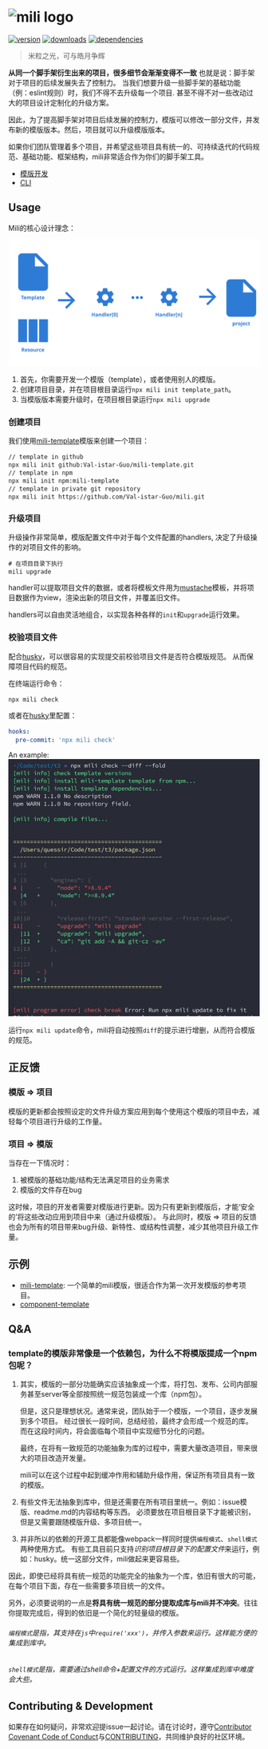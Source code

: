 # ![mili logo](../images/mili.svg?sanitize=true)

[![version](https://img.shields.io/npm/v/mili.svg?style=flat-square)](https://www.npmjs.com/package/mili)
[![downloads](https://img.shields.io/npm/dm/mili.svg?style=flat-square)](https://www.npmjs.com/package/mili)
[![dependencies](https://img.shields.io/david/Val-istar-Guo/mili.svg?style=flat-square)](https://www.npmjs.com/package/mili)

> 米粒之光，可与皓月争辉

**从同一个脚手架衍生出来的项目，很多细节会渐渐变得不一致**
也就是说：脚手架对于项目的后续发展失去了控制力。
当我们想要升级一些脚手架的基础功能（例：eslint规则）时，我们不得不去升级每一个项目.
甚至不得不对一些改动过大的项目设计定制化的升级方案。

因此，为了提高脚手架对项目后续发展的控制力，模版可以修改一部分文件，并发布新的模版版本。然后，项目就可以升级模版版本。

如果你们团队管理着多个项目，并希望这些项目具有统一的、可持续迭代的代码规范、基础功能、框架结构，mili非常适合作为你们的脚手架工具。

- [模版开发](./template.md)
- [CLI](./cli.md)

## Usage

Mili的核心设计理念：

![theory](../images/handlers.svg?sanitize=true)

1. 首先，你需要开发一个模版（template），或者使用别人的模版。
2. 创建项目目录，并在项目根目录运行`npx mili init template_path`。
3. 当模版版本需要升级时，在项目根目录运行`npx mili upgrade`

### 创建项目

我们使用[mili-template](https://github.com/Val-istar-Guo/mili-template)模版来创建一个项目：

```shell
// template in github
npx mili init github:Val-istar-Guo/mili-template.git
// template in npm
npx mili init npm:mili-template
// template in private git repository
npx mili init https://github.com/Val-istar-Guo/mili.git
```

### 升级项目

升级操作非常简单，模版配置文件中对于每个文件配置的handlers, 决定了升级操作的对项目文件的影响。

```shell
# 在项目目录下执行
mili upgrade
```

handler可以提取项目文件的数据，或者将模板文件用为[mustache](https://github.com/janl/mustache.js)模板，并将项目数据作为view，渲染出新的项目文件，并覆盖旧文件。

handlers可以自由灵活地组合，以实现各种各样的`init`和`upgrade`运行效果。

### 校验项目文件

配合[husky](https://www.npmjs.com/package/husky)，可以很容易的实现提交前校验项目文件是否符合模版规范。
从而保障项目代码的规范。

在终端运行命令：
```shell
npx mili check
```

或者在[husky](https://www.npmjs.com/package/husky)里配置：
```yaml
hooks:
  pre-commit: 'npx mili check'
```

An example: ![mili check](../images/check.png)

运行`npx mili update`命令，mili将自动按照`diff`的提示进行增删，从而符合模版的规范。

## 正反馈

### 模版 => 项目

模版的更新都会按照设定的文件升级方案应用到每个使用这个模版的项目中去，减轻每个项目进行升级的工作量。

### 项目 => 模版

当存在一下情况时：

1. 被模版的基础功能/结构无法满足项目的业务需求
2. 模版的文件存在bug

这时候，项目的开发者需要对模版进行更新。因为只有更新到模版后，才能‘安全的’将这些改动应用到项目中来（通过升级模版）。
与此同时，模版 => 项目的反馈也会为所有的项目带来bug升级、新特性、或结构性调整，减少其他项目升级工作量。

## 示例

- [mili-template](https://github.com/Val-istar-Guo/mili-template): 一个简单的mili模版，很适合作为第一次开发模版的参考项目。
- [component-template](https://github.com/Val-istar-Guo/component-template)

## Q&A

### template的模版非常像是一个依赖包，为什么不将模版提成一个npm包呢？

1. 其实，模版的一部分功能确实应该抽象成一个库，将打包、发布、公司内部服务甚至server等全部按照统一规范包装成一个库（npm包）。

   但是，这只是理想状况。通常来说，团队始于一个模版，一个项目，逐步发展到多个项目。
   经过很长一段时间，总结经验，最终才会形成一个规范的库。
   而在这段时间内，将会面临每个项目中实现细节分化的问题。

   最终，在将有一致规范的功能抽象为库的过程中，需要大量改造项目，带来很大的项目改造开发量。

   mili可以在这个过程中起到缓冲作用和辅助升级作用，保证所有项目具有一致的模版。

2. 有些文件无法抽象到库中，但是还需要在所有项目里统一。例如：issue模版、readme.md的内容结构等东西。
   必须要放在项目根目录下才能被识别，但是又需要跟随模版升级、多项目统一。

3. 并非所以的依赖的开源工具都能像webpack一样同时提供`编程模式`、`shell模式`两种使用方式。
   有些工具目前只支持*识别项目根目录下的配置文件*来运行，例如：husky。统一这部分文件，mili做起来更容易些。

因此，即使已经将具有统一规范的功能完全的抽象为一个库，依旧有很大的可能，在每个项目下面，存在一些需要多项目统一的文件。

另外，必须要说明的一点是**将具有统一规范的部分提取成库与mili并不冲突**。往往你提取完成后，得到的依旧是一个简化的轻量级的模版。


###### `编程模式`是指，其支持在`js`中`require('xxx')`，并传入参数来运行。这样能方便的集成到库中。
###### `shell模式`是指，需要通过shell命令+配置文件的方式运行。这样集成到库中难度会大些。


## Contributing & Development

如果存在如何疑问，非常欢迎提issue一起讨论。请在讨论时，遵守[Contributor Covenant Code of Conduct](https://github.com/Val-istar-Guo/mili/blob/master/.github/CODE_OF_CONDUCT.md)与[CONTRIBUTING](https://github.com/Val-istar-Guo/mili/blob/master/.github/CONTRIBUTING.md)，共同维护良好的社区环境。
